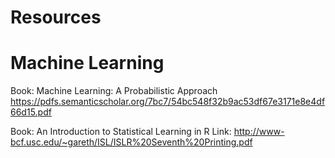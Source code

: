 # Resources

# Machine Learning

Book: Machine Learning: A Probabilistic Approach 
https://pdfs.semanticscholar.org/7bc7/54bc548f32b9ac53df67e3171e8e4df66d15.pdf

Book: An Introduction to Statistical Learning in R
Link: http://www-bcf.usc.edu/~gareth/ISL/ISLR%20Seventh%20Printing.pdf
